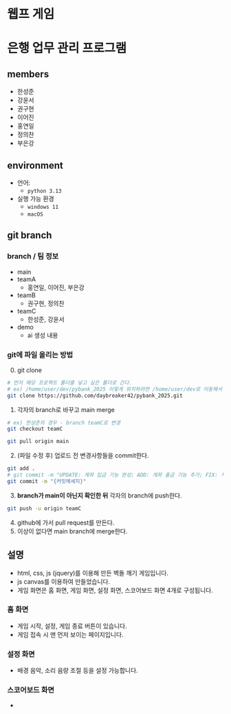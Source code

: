 # 웹프 게임
# 은행 업무 관리 프로그램

## members
- 한성준
- 강윤서
- 권구현
- 이어진
- 홍연일
- 정의찬
- 부은강

## environment
- 언어: 
    - `python 3.13`
- 실행 가능 환경
    - `windows 11`
    - `macOS`

## git branch
### branch / 팀 정보
- main
- teamA
    - 홍연일, 이어진, 부은강
- teamB
    - 권구현, 정의찬
- teamC
    - 한성준, 강윤서
- demo
    - ai 생성 내용

### git에 파일 올리는 방법
0. git clone
```bash
# 먼저 해당 프로젝트 폴더를 넣고 싶은 폴더로 간다.
# ex) /home/user/dev/pybank_2025 이렇게 위치하려면 /home/user/dev로 이동해서 clone을 받아야 함. (main branch)
git clone https://github.com/daybreaker42/pybank_2025.git
```

1. 각자의 branch로 바꾸고 main merge
```bash
# ex) 한성준의 경우 - branch teamC로 변경
git checkout teamC

git pull origin main
```

2. (파일 수정 후) 업로드 전 변경사항들을 commit한다.
```bash
git add .
# git commit -m "UPDATE: 계좌 입금 기능 완성; ADD: 계좌 출금 기능 추가; FIX: 계좌 송금시 보내는 사람 계좌에서 돈이 안빠지던 버그 수정 완"
git commit -m "{커밋메세지}"
```

3. **branch가 main이 아닌지 확인한 뒤** 각자의 branch에 push한다.
```bash
git push -u origin teamC
```

4. github에 가서 pull request를 만든다.
5. 이상이 없다면 main branch에 merge한다.

## 설명
- html, css, js (jquery)를 이용해 만든 벽돌 깨기 게임입니다.
- js canvas를 이용하여 만들었습니다.
- 게임 화면은 홈 화면, 게임 화면, 설정 화면, 스코어보드 화면 4개로 구성됩니다.

### 홈 화면
- 게임 시작, 설정, 게임 종료 버튼이 있습니다.
- 게임 접속 시 맨 먼저 보이는 페이지입니다.

### 설정 화면
- 배경 음악, 소리 음량 조절 등을 설정 가능합니다.

### 스코어보드 화면
- 